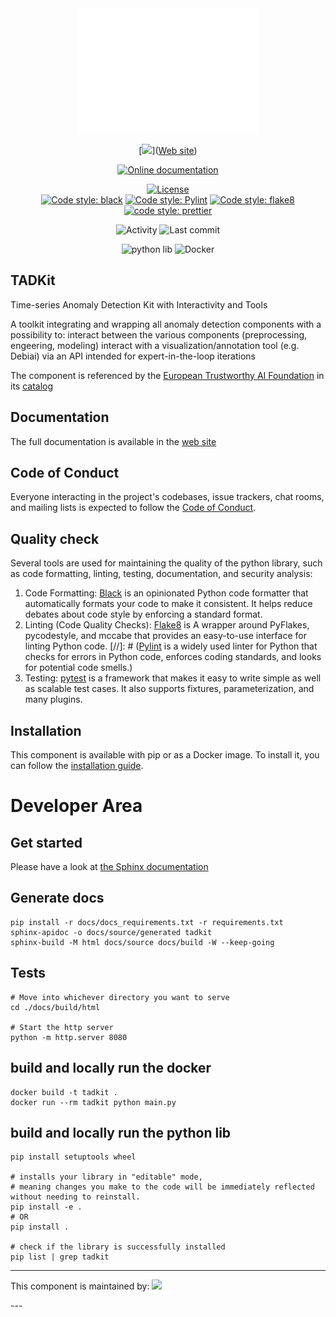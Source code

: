 <div align="center">
    <img src="images/Logo_ConfianceAI_Blanc.png" height="200" align="">

[![](https://img.shields.io/static/v1?label=&message=Online%20documentation&color=0077de)]([Web site])

[![Online documentation](https://img.shields.io/badge/MPL--2.0-blue)](https://opensource.org/licenses/Apache-2.0)

[![License](https://img.shields.io/badge/MPL--2.0-blue)](https://opensource.org/licenses/Apache-2.0)
<br>
[![Code style: black](https://img.shields.io/badge/code%20style-black-000000.svg)](https://github.com/psf/black)
[![Code style: Pylint](https://img.shields.io/badge/linting-pylint-yellowgreen)](https://github.com/pylint-dev)
[![Code style: flake8](https://img.shields.io/badge/code%20style-flake8-1c4a6c.svg)](https://flake8.pycqa.org/en/latest/)
[![code style: prettier](https://img.shields.io/badge/code_style-prettier-ff69b4.svg?style=flat-square)](https://github.com/prettier/prettier)

![Activity](https://img.shields.io/github/commit-activity/m/IRT-SystemX/tadkit)
![Last commit](https://img.shields.io/github/last-commit/IRT-SystemX/tadkit)

![python lib](https://github.com/irt-Systemx/tadkit/actions/workflows/python_lib_publish.yml/badge.svg)
![Docker](https://github.com/IRT-SystemX/tadkit/actions/workflows/docker_publish.yml/badge.svg)

</div>

##  TADKit

Time-series Anomaly Detection Kit with Interactivity and Tools

A toolkit integrating and wrapping all anomaly detection components with a possibility to: interact between the various components (preprocessing, engeering, modeling) interact with a visualization/annotation tool (e.g. Debiai) via an API intended for expert-in-the-loop iterations

The component is referenced by the [European Trustworthy AI Foundation] in its [catalog]

## Documentation

The full documentation is available in the [web site]

## Code of Conduct

Everyone interacting in the project's codebases, issue trackers, chat rooms, and mailing lists is expected to follow the [Code of Conduct](CODE_OF_CONDUCT_v2.md).

## Quality check

Several tools are used for maintaining the quality of the python library, such as code formatting, linting, testing, documentation, and security analysis:
1. Code Formatting: [Black] is an opinionated Python code formatter that automatically formats your code to make it consistent. It helps reduce debates about code style by enforcing a standard format.
2. Linting (Code Quality Checks): [Flake8] is A wrapper around PyFlakes, pycodestyle, and mccabe that provides an easy-to-use interface for linting Python code.
[//]: # ([Pylint] is a widely used linter for Python that checks for errors in Python code, enforces coding standards, and looks for potential code smells.)
3. Testing: [pytest] is a framework that makes it easy to write simple as well as scalable test cases. It also supports fixtures, parameterization, and many plugins.

## Installation

This component is available with pip or as a Docker image. To install it, you can follow the [installation guide].


# Developer Area

## Get started

Please have a look at [the Sphinx documentation]

## Generate docs

````
pip install -r docs/docs_requirements.txt -r requirements.txt
sphinx-apidoc -o docs/source/generated tadkit
sphinx-build -M html docs/source docs/build -W --keep-going
````

## Tests

````
# Move into whichever directory you want to serve
cd ./docs/build/html

# Start the http server 
python -m http.server 8080
````

## build and locally run the docker 

````
docker build -t tadkit .
docker run --rm tadkit python main.py
````

## build and locally run the python lib

````
pip install setuptools wheel

# installs your library in "editable" mode, 
# meaning changes you make to the code will be immediately reflected without needing to reinstall.
pip install -e .
# OR 
pip install .

# check if the library is successfully installed 
pip list | grep tadkit
````


---
<p align="center justify-content:space-around">
  This component is maintained by: 
  <a href="https://www.irt-systemx.fr/" title="IRT SystemX">
   <img src="https://www.irt-systemx.fr/wp-content/uploads/2013/03/system-x-logo.jpeg"  height="50">
  </a>
</p>
---

[Component Name]: TADkit
[IRT-SystemX]: https://github.com/IRT-SystemX
[PSF Code of Conduct]: https://policies.python.org/python.org/code-of-conduct/
[Support]: support@irt-systemx.fr
[web site]: https://IRT-SystemX.github.io/tadkit/
[installation guide]: https://IRT-SystemX.github.io/tadkit/
[European Trustworthy AI Foundation]:https://www.confiance.ai/foundation/
[catalog]: https://catalog.confiance.ai/records/sa1gd-1s022
[Black]: https://black.readthedocs.io/
[Pylint]: https://pylint.readthedocs.io/
[pytest]: https://docs.pytest.org/en/stable/
[Flake8]: https://flake8.pycqa.org/
[the Sphinx documentation]: https://www.sphinx-doc.org/fr/master/tutorial/getting-started.html#